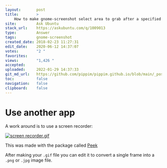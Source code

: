 ```yaml
---
layout:       post
title:        >
    How to make gnome-screenshot select area to grab after a specified delay
site:         Ask Ubuntu
stack_url:    https://askubuntu.com/q/1009013
type:         Answer
tags:         gnome-screenshot
created_date: 2018-02-23 11:27:31
edit_date:    2020-06-12 14:37:07
votes:        "2 "
favorites:    
views:        "1,426 "
accepted:     
uploaded:     2022-01-29 14:37:33
git_md_url:   https://github.com/pippim/pippim.github.io/blob/main/_posts/2018/2018-02-23-How-to-make-gnome-screenshot-select-area-to-grab-after-a-specified-delay.md
toc:          false
navigation:   false
clipboard:    false
---
```


# Use another app

A work around is to use a screen recorder:

[![screen recorder.gif][1]][1]

This was made with the package called [Peek][2]

After making your `.gif` file you can edit it to convert a single frame into a `.png` or `.jpg` image file.

  [1]: https://i.stack.imgur.com/6qZxG.gif
  [2]: https://www.omgubuntu.co.uk/2016/08/peek-desktop-gif-screen-recorder-linux
